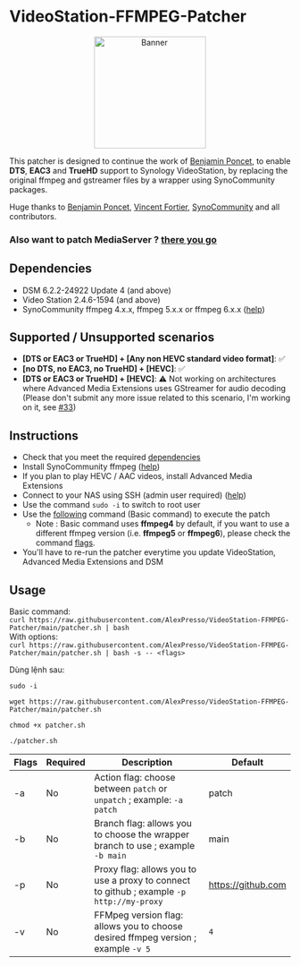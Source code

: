 # VideoStation-FFMPEG-Patcher

<p align="center">
  <img src="https://github.com/AlexPresso/VideoStation-FFMPEG-Patcher/blob/main/banner.png?raw=true" height=200px alt="Banner">
</p>

This patcher is designed to continue the work of [Benjamin Poncet](https://github.com/BenjaminPoncet), to enable **DTS**, **EAC3** and **TrueHD** support to Synology VideoStation, by replacing the original ffmpeg and gstreamer files by a wrapper using SynoCommunity packages.

Huge thanks to [Benjamin Poncet](https://github.com/BenjaminPoncet), [Vincent Fortier](https://github.com/th0ma7), [SynoCommunity](https://github.com/SynoCommunity) and all contributors.

### Also want to patch MediaServer ? [there you go](https://github.com/AlexPresso/mediaserver-ffmpeg-patcher)

## Dependencies
- DSM 6.2.2-24922 Update 4 (and above)
- Video Station 2.4.6-1594 (and above)
- SynoCommunity ffmpeg 4.x.x, ffmpeg 5.x.x or ffmpeg 6.x.x ([help](https://synocommunity.com/#easy-install))

## Supported / Unsupported scenarios
- **[DTS or EAC3 or TrueHD] + [Any non HEVC standard video format]**: ✅
- **[no DTS, no EAC3, no TrueHD] + [HEVC]**: ✅
- **[DTS or EAC3 or TrueHD] + [HEVC]**: ⚠️ Not working on architectures where Advanced Media Extensions uses GStreamer for audio decoding (Please don't submit any more issue related to this scenario, I'm working on it, see [#33](https://github.com/AlexPresso/VideoStation-FFMPEG-Patcher/pull/33))

## Instructions
- Check that you meet the required [dependencies](https://github.com/AlexPresso/VideoStation-FFMPEG-Patcher#dependencies)
- Install SynoCommunity ffmpeg ([help](https://synocommunity.com/#easy-install))
- If you plan to play HEVC / AAC videos, install Advanced Media Extensions
- Connect to your NAS using SSH (admin user required) ([help](https://www.synology.com/en-global/knowledgebase/DSM/tutorial/General_Setup/How_to_login_to_DSM_with_root_permission_via_SSH_Telnet))
- Use the command `sudo -i` to switch to root user
- Use the [following](https://github.com/AlexPresso/VideoStation-FFMPEG-Patcher#usage) command (Basic command) to execute the patch
  - Note : Basic command uses **ffmpeg4** by default, if you want to use a different ffmpeg version (i.e. **ffmpeg5** or **ffmpeg6**), please check the command [flags](https://github.com/AlexPresso/VideoStation-FFMPEG-Patcher#usage).
- You'll have to re-run the patcher everytime you update VideoStation, Advanced Media Extensions and DSM

## Usage
Basic command:  
`curl https://raw.githubusercontent.com/AlexPresso/VideoStation-FFMPEG-Patcher/main/patcher.sh | bash`   
With options:  
`curl https://raw.githubusercontent.com/AlexPresso/VideoStation-FFMPEG-Patcher/main/patcher.sh | bash -s -- <flags>`

Dùng lệnh sau:

`sudo -i`

`wget https://raw.githubusercontent.com/AlexPresso/VideoStation-FFMPEG-Patcher/main/patcher.sh`

`chmod +x patcher.sh`

`./patcher.sh`


| Flags | Required | Description                                                                               | Default            |
|-------|----------|-------------------------------------------------------------------------------------------|--------------------|
| -a    | No       | Action flag: choose between `patch` or `unpatch` ; example: `-a patch`                    | patch              |
| -b    | No       | Branch flag: allows you to choose the wrapper branch to use ; example `-b main`           | main               |                                                  
| -p    | No       | Proxy flag: allows you to use a proxy to connect to github ; example `-p http://my-proxy` | https://github.com |
| -v    | No       | FFMpeg version flag: allows you to choose desired ffmpeg version ; example `-v 5`         | `4`                |
